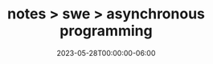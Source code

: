---
title: "notes > swe > asynchronous programming"
date: "2023-05-28T00:00:00-06:00"
draft: false
---